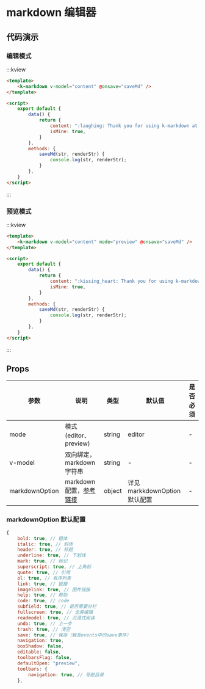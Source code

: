 # markdown 编辑器

## 代码演示

### 编辑模式
:::kview

```html
<template>
    <k-markdown v-model="content" @onsave="saveMd" />
</template>

<script>
    export default {
        data() {
            return {
                content: ":laughing: Thank you for using k-markdown at edit mode",
                isMine: true,
            }
        },
        methods: {
            saveMd(str, renderStr) {
                console.log(str, renderStr);
            }
        },
    }
</script>
```

:::

### 预览模式

:::kview

```html
<template>
    <k-markdown v-model="content" mode="preview" @onsave="saveMd" />
</template>

<script>
    export default {
        data() {
            return {
                content: ":kissing_heart: Thank you for using k-markdown at preview mode",
                isMine: true,
            }
        },
        methods: {
            saveMd(str, renderStr) {
                console.log(str, renderStr);
            }
        },
    }
</script>
```

:::

##  Props

<div class="markdown-table">

|  参数  |  说明   | 类型  | 默认值|  是否必须|
|-------|---------|------|--------|----------|
|mode|模式(editor、preview)|string|editor|-
|v-model|双向绑定，markdown 字符串|string|-|-
|markdownOption|markdown配置，[参考链接](https://github.com/hinesboy/mavonEditor#props)|object|详见markkdownOption 默认配置|-

</div>


### markdownOption 默认配置

```javascript
{
    bold: true, // 粗体
    italic: true, // 斜体
    header: true, // 标题
    underline: true, // 下划线
    mark: true, // 标记
    superscript: true, // 上角标
    quote: true, // 引用
    ol: true, // 有序列表
    link: true, // 链接
    imagelink: true, // 图片链接
    help: true, // 帮助
    code: true, // code
    subfield: true, // 是否需要分栏
    fullscreen: true, // 全屏编辑
    readmodel: true, // 沉浸式阅读
    undo: true, // 上一步
    trash: true, // 清空
    save: true, // 保存（触发events中的save事件）
    navigation: true,
    boxShadow: false,
    editable: false,
    toolbarsFlag: false,
    defaultOpen: "preview",
    toolbars: {
        navigation: true, // 导航目录
    },
```

